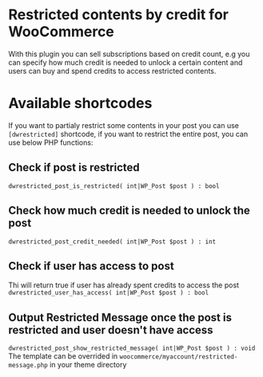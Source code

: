 # Restricted contents by credit for WooCommerce
With this plugin you can sell subscriptions based on credit count, e.g you can specify how much credit is needed to unlock a certain content and users can buy and spend credits to access restricted contents.

# Available shortcodes
If you want to partialy restrict some contents in your post you can use `[dwrestricted]` shortcode, if you want to restrict the entire post, you can use below PHP functions:

## Check if post is restricted
``dwrestricted_post_is_restricted( int|WP_Post $post ) : bool``

## Check how much credit is needed to unlock the post
``dwrestricted_post_credit_needed( int|WP_Post $post ) : int``

## Check if user has access to post
Thi will return true if user has already spent credits to access the post
``dwrestricted_user_has_access( int|WP_Post $post ) : bool``

## Output Restricted Message once the post is restricted and user doesn't have access
``dwrestricted_post_show_restricted_message( int|WP_Post $post ) : void``
The template can be overrided in `woocommerce/myaccount/restricted-message.php` in your theme directory

